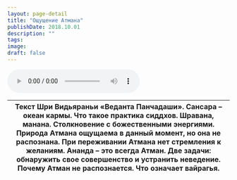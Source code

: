 ```yaml
---
layout: page-detail
title: "Ощущение Атмана"
publishDate: 2018.10.01
description: ""
tags:
image:
draft: false
---
```


<audio title="2018.10.01 - Ощущение Атмана.mp3" src="https://filer-api.advayta.org/v1.0/public/files/75788" controls=""></audio>

| Текст Шри Видьяраньи «Веданта Панчадаши». Сансара – океан кармы. Что такое практика сиддхов. Шравана, манана. Столкновение с божественными энергиями. Природа Атмана ощущаема в данный момент, но она не распознана. При переживании Атмана нет стремления к желаниям. Ананда – это всегда Атман. Две задачи: обнаружить свое совершенство и устранить неведение. Почему Атман не распознается. Что означает вайрагья. |
| ---------------------------------------------------------------------------------------------------------------------------------------------------------------------------------------------------------------------------------------------------------------------------------------------------------------------------------------------------------------------------------------------------------------------- |

  
